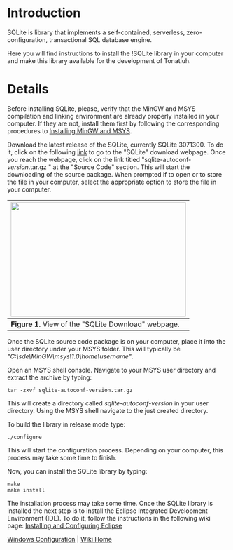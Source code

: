 # Introduction #
SQLite is library that implements a self-contained, serverless, zero-configuration, transactional SQL database engine.

Here you will find instructions to install the !SQLite library in your computer and make this library available for the development of Tonatiuh.


# Details #

Before installing SQLite, please, verify that the MinGW and MSYS compilation and linking environment are already properly installed in your computer. If they are not, install them first by following the corresponding procedures to [Installing MinGW and MSYS](InstallingMinGWForWindows.md).

Download the latest release of the SQLite, currently SQLite 3071300. To do it, click on the following [link](http://www.sqlite.org/download.html) to go to the "SQLite"  download webpage. Once you reach the webpage, click on the link titled "sqlite-autoconf-_version_.tar.gz
" at the "Source Code" section. This will start the downloading of the source package. When prompted if to open or to store the file in your computer, select the appropriate option to store the file in your computer.

|<a href='https://picasaweb.google.com/lh/photo/EUE8J3N0mJ2oNgrSzrhA_-hPzBptKnN6WXkW8rDyw9U?feat=directlink'><img src='https://lh4.googleusercontent.com/-fmnewHcZOkY/UBEPur_I5TI/AAAAAAAAALM/NdkHdJlKKSc/s800/SQLiteDownloadWebpage.png' height='261' width='400' /></a>|
|:-----------------------------------------------------------------------------------------------------------------------------------------------------------------------------------------------------------------------------------------------------------------------|
| **Figure 1.** View of the "SQLite Download" webpage.|

Once the SQLite source code package is on your computer, place it into the user directory under your MSYS folder. This will typically be _"C:\sde\MinGW\msys\1.0\home\username"_.

Open an MSYS shell console. Navigate to your MSYS user directory and extract the archive by typing:
```
tar -zxvf sqlite-autoconf-version.tar.gz
```

This will create a directory called _sqlite-autoconf-version_ in your user directory. Using the MSYS shell navigate to the just created directory.

To build the library in release mode type:
```
./configure 
```
This will start the configuration process. Depending on your computer, this process may take some time to finish.


Now, you can install the SQLite library by typing:
```
make 
make install
```

The installation process may take some time. Once the SQLite library is installed the next step is to install the Eclipse Integrated Development Environment (IDE). To do it, follow the instructions in the following wiki page: [Installing and Configuring Eclipse](InstallingAndConfiguringEclipseForWindows.md)

[Windows Configuration](InstallingForWindows.md) | [Wiki Home](http://code.google.com/p/tonatiuh/w/list)